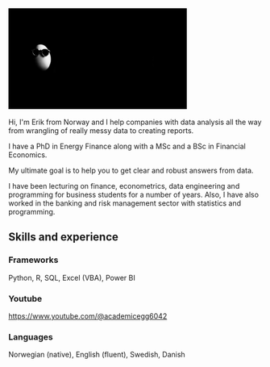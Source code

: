 <img src=https://github.com/eriksmithmeyer/eriksmithmeyer/blob/main/academicegg-banner%20-%20thumbnail_original.png height=200>

Hi, I'm Erik from Norway and I help companies with data analysis all the way from wrangling of really messy data to creating reports. 

I have a PhD in Energy Finance along with a MSc and a BSc in Financial Economics.

My ultimate goal is to help you to get clear and robust answers from data.

I have been lecturing on finance, econometrics, data engineering and programming for business students for a number of years. Also, I have also worked in the banking and risk management sector with statistics and programming.

## Skills and experience
### Frameworks
Python, R, SQL, Excel (VBA), Power BI

### Youtube
https://www.youtube.com/@academicegg6042

### Languages
Norwegian (native), English (fluent), Swedish, Danish







<!--
**eriksmithmeyer/eriksmithmeyer** is a ✨ _special_ ✨ repository because its `README.md` (this file) appears on your GitHub profile.

Here are some ideas to get you started:

- 🔭 I’m currently working on ...
- 🌱 I’m currently learning ...
- 👯 I’m looking to collaborate on ...
- 🤔 I’m looking for help with ...
- 💬 Ask me about ...
- 📫 How to reach me: ...
- 😄 Pronouns: ...
- ⚡ Fun fact: ...
-->

